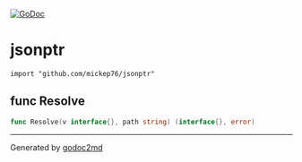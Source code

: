 [![GoDoc](https://godoc.org/github.com/mickep76/jsonptr?status.svg)](https://godoc.org/github.com/mickep76/jsonptr)

# jsonptr
    import "github.com/mickep76/jsonptr"






## func Resolve
``` go
func Resolve(v interface{}, path string) (interface{}, error)
```








- - -
Generated by [godoc2md](http://godoc.org/github.com/davecheney/godoc2md)
